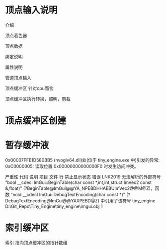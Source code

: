 # 顶点输入说明

介绍

顶点着色器

顶点数据

绑定说明

属性说明

管道顶点输入



顶点缓冲区 针对cpu而言

顶点缓冲区执行转换，照明，剪裁

# 顶点缓冲区创建





# 暂存缓冲液

0x00007FFE1D580BB5 (nvoglv64.dll)处(位于 tiny_engine.exe 中)引发的异常: 0xC0000005: 读取位置 0x00000000000000F0 时发生访问冲突。



严重性	代码	说明	项目	文件	行	禁止显示状态
错误	LNK2019	无法解析的外部符号 "bool __cdecl ImGui::BeginTable(char const *,int,int,struct ImVec2 const &,float)" (?BeginTable@ImGui@@YA_NPEBDHHAEBUImVec2@@M@Z)，函数 "void __cdecl ImGui::DebugTextEncoding(char const *)" (?DebugTextEncoding@ImGui@@YAXPEBD@Z) 中引用了该符号	tiny_engine	D:\Git_Repo\Tiny_Engine\tiny_engine\imgui.obj	1	

# 索引缓冲区

索引 指向顶点缓冲区的指针数组


